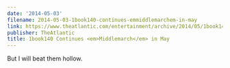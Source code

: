 ```yaml
---
date: '2014-05-03'
filename: 2014-05-03-1book140-continues-emmiddlemarchem-in-may
link: https://www.theatlantic.com/entertainment/archive/2014/05/1book140-continues-middlemarch-in-may/361658/?utm_source=feed
publisher: TheAtlantic
title: 1book140 Continues <em>Middlemarch</em> in May
---
```


But I will beat them hollow.